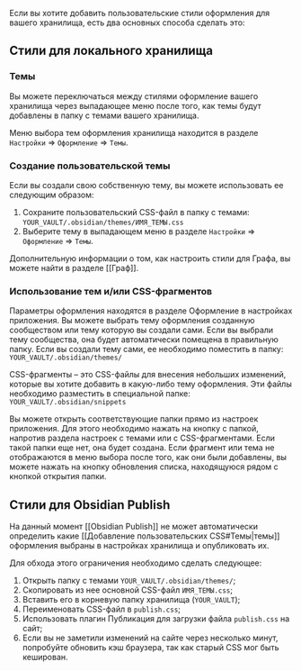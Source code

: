 Если вы хотите добавить пользовательские стили оформления для вашего хранилища, есть два основных способа сделать это: 

## Стили для локального хранилища

### Темы

Вы можете переключаться между стилями оформление вашего хранилища через выпадающее меню после того, как темы будут добавлены в папку с темами вашего хранилища.

Меню выбора тем оформления хранилища находится в разделе `Настройки` => `Оформление` => `Темы`.

### Создание пользовательской темы

Если вы создали свою собственную тему, вы можете использовать ее следующим образом: 

1. Сохраните пользовательский CSS-файл в папку с темами: `YOUR_VAULT/.obsidian/themes/ИМЯ_ТЕМЫ.css`
2. Выберите тему в выпадающем меню в разделе `Настройки` => `Оформление` => `Темы`.

Дополнительную информации о том, как настроить стили для Графа, вы можете найти в разделе [[Граф]].

### Использование тем и/или CSS-фрагментов

Параметры оформления находятся в разделе Оформление в настройках приложения. Вы можете выбрать тему оформления созданную сообществом или тему которую вы создали сами. Если вы выбрали тему сообщества, она будет автоматически помещена в правильную папку. Если вы создали тему сами, ее необходимо поместить в папку: `YOUR_VAULT/.obsidian/themes/`

CSS-фрагменты – это CSS-файлы для внесения небольших изменений, которые вы хотите добавить в какую-либо тему оформления. Эти файлы необходимо разместить в специальной папке: `YOUR_VAULT/.obsidian/snippets`

Вы можете открыть соответствующие папки прямо из настроек приложения. Для этого необходимо нажать на кнопку с папкой, напротив раздела настроек с темами или с CSS-фрагментами. Если такой папки еще нет, она будет создана. Если фрагмент или тема не отображаются в меню выбора после того, как они были добавлены, вы можете нажать на кнопку обновления списка, находящуюся рядом с кнопкой открытия папки. 

## Стили для Obsidian Publish

На данный момент [[Obsidian Publish]] не может автоматически определить какие [[Добавление пользовательских CSS#Темы|темы]] оформления выбраны в настройках хранилища и опубликовать их.

Для обхода этого ограничения необходимо сделать следующее:

1. Открыть папку с темами `YOUR_VAULT/.obsidian/themes/`;
2. Скопировать из нее основной CSS-файл `ИМЯ_ТЕМЫ.css`;
3. Вставить его в корневую папку хранилища (`YOUR_VAULT`);
4. Переименовать CSS-файл в `publish.css`;
5. Использовать плагин Публикация для загрузки файла `publish.css` на сайт;
6. Если вы не заметили изменений на сайте через несколько минут, попробуйте обновить кэш браузера, так как старый CSS мог быть кеширован.